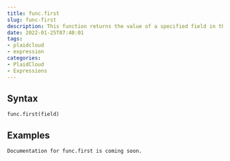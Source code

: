 ```yaml
---
title: func.first
slug: func-first
description: This function returns the value of a specified field in the first record of the result set returned by a query
date: 2022-01-25T07:40:01
tags:
- plaidcloud
- expression
categories:
- PlaidCloud
- Expressions
---
```



## Syntax



```
func.first(field)
```


## Examples



```
Documentation for func.first is coming soon.
```

